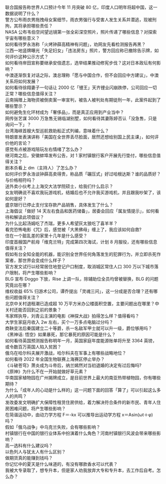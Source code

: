 联合国报告称世界人口预计今年 11 月突破 80 亿，印度人口明年将超中国，这一数据说明了什么？  
警方公布雨衣男拖拽母女案细节，雨衣男强行与受害人发生关系并潜逃，现被刑拘，其将承担哪些责任？  
NASA 公布韦伯空间望远镜第一张全彩深空照片，照片传递了哪些信息？对探索宇宙有哪些意义？  
如何看待罗永浩称「火烤钟薛高精神有问题」，劝网友先看检测报告再黑？  
江西一地竖牌曝光「失足妇女」「违法房东」照片，警方回应称已撤除告示牌，如何评价这种公示方式？  
如何看待岸田宣称要继承安倍遗志，选举结果推动修宪步伐？这对日本政坛有何影响？  
中澳逐渐恢复对话之际，澳总理称「愿与中国合作，但不会回应中方建议」，中澳关系将如何发展？  
如何看待徐翔妻子一句话让 2000 亿「锂王」天齐锂业闪崩跌停，公司回应一切正常？哪些信息值得关注？  
云南捐赠上海物资被倒卖案一审宣判，被告人被判处有期徒刑一年，此案件起到了哪些警示？  
如何避免生化环材成为「奢侈品」，而是真正应用到产业当中？  
网传张艺谋 3000 万急售无锡临湖别墅，如何看待其妻陈婷否认「没急售，只是询问一下」？  
台湾海峡首艘大型巡航救助船正式列编，意味着什么？  
特朗普发表演讲称「美国在全世界丢尽脸面，居然还想给别国上民主课」，如何评价他的言论？  
感觉有点被游戏陪玩左右情绪了怎么办？  
继河南之后，安徽蚌埠发布公告，对 1 家村镇银行客户开展先行垫付，哪些信息值得关注？  
剧本杀看上 dm（主持人）了怎么办？  
如何评价罗永浩谈钟薛高卖得贵，称品质「碾压式」好过哈根达斯？谁的品质好？与价格相符吗？  
送外卖小伙考上上海交大法学院硕士，给我们什么启示？  
女友明确说不喜欢我玩游戏机，结婚后也不允许我买游戏机，并且跟我吵架了，该如何是好？  
盛京银行已停止支付宝存款产品销售，具体发生了什么？  
上海倡议「做好 14 天左右食品和医药储备」，居委会回应「属友情提示」，如何看待和解读此项倡议？  
为什么比起汤姆吃了杰瑞，更多人希望灰太狼吃了喜羊羊？  
看完恐怖电影《咒》后，感觉被「大黑佛母」缠上了，我应该如何自救?  
住在一个脏乱差的家里十几年是什么感受？  
印度首艘国产航母「维克兰特」完成第四次海试，计划 8 月服役，还有哪些信息值得关注？  
假如有台全知全能的机器，能识别全世界任何角落发生的犯罪行为，并立即杀死作案者，那世界会变成什么样子？  
官方发文试行以经常居住地登记户口制度，取消城区常住人口 300 万以下城市落户限制，将产生哪些影响？  
BLG 宣布 Doggo 下放，Rise 上调一队，除辅助位全员均曾被替换，BLG 的问题究竟出在哪？  
维权收益 65% 归游术公司，谭乔提出「灵魂三问」，这一分成是否合理？还有哪些问题值得关注？  
北京中关村退租潮已造成超 10 万平方米办公楼面积空置，主要问题出在哪里？中关村还能否回到之前的景象？  
韦家辉执导，刘青云主演的电影《神探大战》拍得怎么样？值得看吗？  
大学生家庭月收入 2w 左右，买个一万多点电脑过分吗？  
商鞅变法后秦国建立二十等爵，杀一名敌军甲士就可以升一级，爵位够用吗？  
《黑神话: 悟空》如果暴死，那它暴死的原因可能是什么？  
如何看待英国预测报告称明年一月，英国家庭年度能源账单将升至 3364 英镑，或令数百万英国人陷入贫困？  
俄乌在哈尔科夫展开激战，哈尔科夫在军事上有哪些战略地位？  
如何看待 2022 年全国生物联赛上海赛区停止举办？  
《斗破苍穹》萧炎成为斗帝后，纳兰嫣然对当初退婚的决定有过后悔吗?  
《原神》为什么不在一开始就做好草元素？  
华南国家植物园在广州揭牌成立，是目前世界上最大的南亚热带植物园，你有哪些期待？  
为什么「成年人的心动是什么样的」这一问题下面的回答「算了」可以引起这么多人的共鸣？  
发改委发文明确扩大保障性租赁住房供给，着力解决符合条件的新市民、青年人住房困难问题，将产生哪些影响？  
在简谐运动中，由动力学方程 F＝-kx 可以推导出运动学方程 x＝Asin(ωt＋φ) 吗？  
假如「俄乌战争」中乌克兰失败，会有哪些影响？  
村镇银行在中国的银行业体系中扮演着什么角色？河南村镇银行风波会带来哪些影响？  
高一选科有什么建议吗？  
以色列人与犹太人有什么区别？  
做期货真的能赚到钱吗？  
你记忆中的夏天是什么味道的，有没有哪款香水可以代表？  
我被大专录取了，想专升本，但是家人劝我放弃大专和专升本，去工作后自考。怎么办？  
